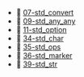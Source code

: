 * 📄 [07-std_convert](07-std_convert.md)
* 📄 [09-std_any_any](09-std_any_any.md)
* 📄 [11-std_option](11-std_option.md)
* 📄 [34-std_char](34-std_char.md)
* 📄 [35-std_ops](35-std_ops.md)
* 📄 [36-std_marker](36-std_marker.md)
* 📄 [39-std_str](39-std_str.md)

